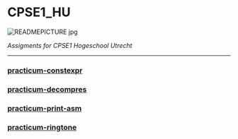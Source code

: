 
# CPSE1_HU

![READMEPICTURE jpg](https://user-images.githubusercontent.com/57558724/68526776-a5bfe280-02df-11ea-8cde-0dff02076222.jpg)

*Assigments for CPSE1 Hogeschool Utrecht*

___

### [practicum-constexpr](https://github.com/WilcoMatthijssen/CPSE1_HU/tree/master/practicum-constexpr)
### [practicum-decompres](https://github.com/WilcoMatthijssen/CPSE1_HU/tree/master/practicum-decompres)
### [practicum-print-asm](https://github.com/WilcoMatthijssen/CPSE1_HU/tree/master/practicum-print-asm)
### [practicum-ringtone](https://github.com/WilcoMatthijssen/CPSE1_HU/tree/master/practicum-ringtone)
